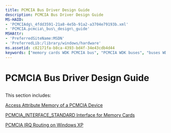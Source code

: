 ```yaml
---
title: PCMCIA Bus Driver Design Guide
description: PCMCIA Bus Driver Design Guide
MS-HAID:
- 'PCMCIAdg\_4fdd3591-21a8-4e5b-91a2-a3704e79193b.xml'
- 'PCMCIA.pcmcia\_bus\_design\_guide'
MSHAttr:
- 'PreferredSiteName:MSDN'
- 'PreferredLib:/library/windows/hardware'
ms.assetid: c82171fa-b8ca-4393-bd4f-34e43cdb4d44
keywords: ["memory cards WDK PCMCIA bus", "PCMCIA WDK buses", "buses WDK , PCMCIA", "memory windows WDK PCMCIA bus", "memory WDK PCMCIA bus"]
---
```


# PCMCIA Bus Driver Design Guide


## <a href="" id="ddk-pcmcia-design-guide-kg"></a>


This section includes:

[Access Attribute Memory of a PCMCIA Device](https://msdn.microsoft.com/library/windows/hardware/ff536892)

[PCMCIA\_INTERFACE\_STANDARD Interface for Memory Cards](https://msdn.microsoft.com/library/windows/hardware/ff537606)

[PCMCIA IRQ Routing on Windows XP](https://msdn.microsoft.com/library/windows/hardware/ff537608)

 

 





